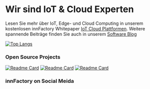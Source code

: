 # Wir sind IoT & Cloud Experten
Lesen Sie mehr über IoT, Edge- und Cloud Computing in unserem kostenlosen innFactory Whitepaper [IoT Cloud Plattformen](https://fog-computing.de). Weitere spannende Beiträge finden Sie auch in unserem [Software Blog](https://innfactory.de/blog)

[![Top Langs](https://github-readme-stats.vercel.app/api/top-langs/?username=innFactory&layout=compact)](https://github.com/innfactory)

### Open Source Projects

[![Readme Card](https://github-readme-stats.vercel.app/api/pin/?username=innfactory&repo=react-typesafe-routes&theme=dark&hide_border=true&bg_color=444444)](https://github.com/innFactory/react-typesafe-routes)
[![Readme Card](https://github-readme-stats.vercel.app/api/pin/?username=innfactory&repo=bootstrap-play2&theme=dark&hide_border=true&bg_color=444444)](https://github.com/innFactory/bootstrap-play2)
[![Readme Card](https://github-readme-stats.vercel.app/api/pin/?username=innfactory&repo=react-template&theme=dark&hide_border=true&bg_color=444444)](https://github.com/innFactory/react-template)

### innFactory on Social Meida

